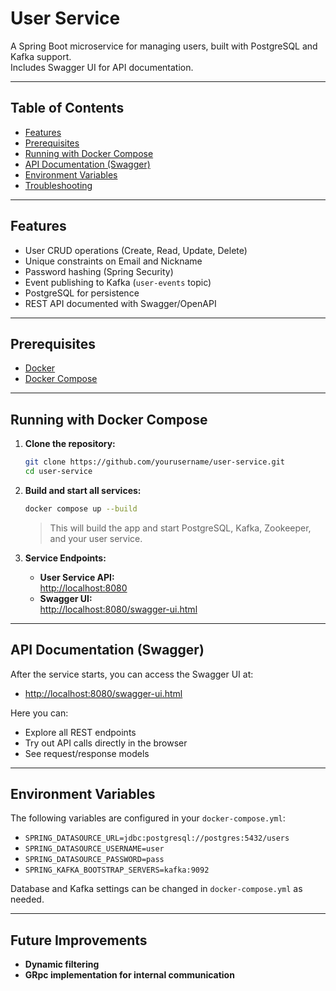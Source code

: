 # User Service

A Spring Boot microservice for managing users, built with PostgreSQL and Kafka support.  
Includes Swagger UI for API documentation.

---

## Table of Contents

- [Features](#features)
- [Prerequisites](#prerequisites)
- [Running with Docker Compose](#running-with-docker-compose)
- [API Documentation (Swagger)](#api-documentation-swagger)
- [Environment Variables](#environment-variables)
- [Troubleshooting](#troubleshooting)

---

## Features

- User CRUD operations (Create, Read, Update, Delete)
- Unique constraints on Email and Nickname
- Password hashing (Spring Security)
- Event publishing to Kafka (`user-events` topic)
- PostgreSQL for persistence
- REST API documented with Swagger/OpenAPI

---

## Prerequisites

- [Docker](https://www.docker.com/get-started)
- [Docker Compose](https://docs.docker.com/compose/install/)

---

## Running with Docker Compose

1. **Clone the repository:**
    ```sh
    git clone https://github.com/yourusername/user-service.git
    cd user-service
    ```

2. **Build and start all services:**
    ```sh
    docker compose up --build
    ```
   > This will build the app and start PostgreSQL, Kafka, Zookeeper, and your user service.

3. **Service Endpoints:**
    - **User Service API:**  
      [http://localhost:8080](http://localhost:8080)
    - **Swagger UI:**  
      [http://localhost:8080/swagger-ui.html](http://localhost:8080/swagger-ui.html)

---

## API Documentation (Swagger)

After the service starts, you can access the Swagger UI at:

- [http://localhost:8080/swagger-ui.html](http://localhost:8080/swagger-ui.html)

Here you can:
- Explore all REST endpoints
- Try out API calls directly in the browser
- See request/response models

---

## Environment Variables

The following variables are configured in your `docker-compose.yml`:

- `SPRING_DATASOURCE_URL=jdbc:postgresql://postgres:5432/users`
- `SPRING_DATASOURCE_USERNAME=user`
- `SPRING_DATASOURCE_PASSWORD=pass`
- `SPRING_KAFKA_BOOTSTRAP_SERVERS=kafka:9092`

Database and Kafka settings can be changed in `docker-compose.yml` as needed.

---

## Future Improvements

- **Dynamic filtering**  
- **GRpc implementation for internal communication**
